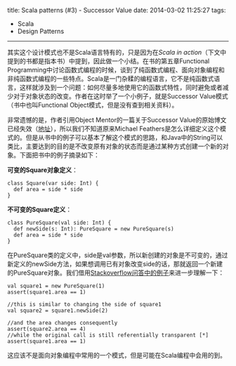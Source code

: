 title: Scala patterns (#3) - Successor Value
date: 2014-03-02 11:25:27
tags:
 - Scala
 - Design Patterns
---

其实这个设计模式也不是Scala语言特有的，只是因为在*Scala in action*（下文中提到的书都是指本书）中提到，因此做一个小结。在书的第五章Functional Programming中讨论函数式编程的时候，谈到了纯函数式编程、面向对象编程和非纯函数式编程的一些特点。Scala是一门杂糅的编程语言，它不是纯函数式语言，这样就涉及到一个问题：如何尽量多地使用它的函数式特性，同时避免或者减少对于对象状态的改变。作者在这时举了一个小例子，就是Successor Value模式（书中也叫Functional Object模式，但是没有查到相关资料）。

<!-- more -->

非常遗憾的是，作者引用Object Mentor的一篇关于Successor Value的原始博文已经失效（[地址](mng.bz/b27e)），所以我们不知道原来Michael Feathers是怎么详细定义这个模式的。但是从书中的例子可以基本了解这个模式的思路，和Java中的String可以类比，主要达到的目的是不改变原有对象的状态而是通过某种方式创建一个新的对象。下面把书中的例子摘录如下：

**可变的Square对象定义**：

```
class Square(var side: Int) {
  def area = side * side
}
```

**不可变的Square定义**：
```
class PureSquare(val side: Int) {
  def newSide(s: Int): PureSquare = new PureSquare(s)
  def area = side * side
}
```

在PureSquare类的定义中，side是val参数，所以新创建的对象是不可变的，通过新定义的newSide方法，如果想调用已有对象改变side的话，那就返回一个新建的PureSquare对象。我们借用[Stackoverflow问答中的例子](http://stackoverflow.com/questions/18999709/what-is-successor-value-pattern)来进一步理解一下：

```
val square1 = new PureSquare(1)
assert(square1.area == 1)

//this is similar to changing the side of square1
val square2 = square1.newSide(2)

//and the area changes consequently
assert(square2.area == 4)
//while the original call is still referentially transparent [*]
assert(square1.area == 1)
```

这应该不是面向对象编程中常用的一个模式，但是可能在Scala编程中会用的到。
